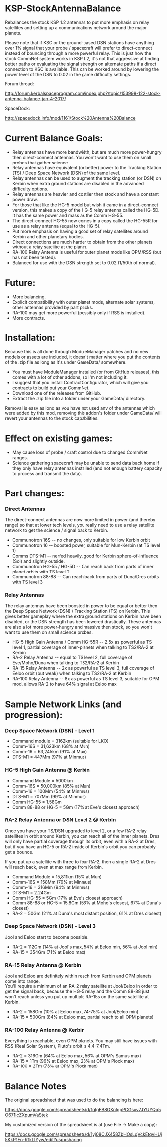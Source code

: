 # KSP-StockAntennaBalance

Rebalances the stock KSP 1.2 antennas to put more emphasis on relay satellites and setting up a communications network around the major planets.

Please note that if KSC or the ground-based DSN stations have anything over 1% signal that your probe / spacecraft will prefer to direct-connect instead of bouncing through a more powerful relay.
This is just how the stock CommNet system works in KSP 1.2, it's not that aggressive at finding better paths or evaluating the signal strength on alternate paths if a direct connection to KSC is available.
This can be worked around by lowering the power level of the DSN to 0.02 in the game difficulty settings.

Forum thread:

http://forum.kerbalspaceprogram.com/index.php?/topic/153998-122-stock-antenna-balance-jan-4-2017/

SpaceDock:

http://spacedock.info/mod/1161/Stock%20Antenna%20Balance

# Current Balance Goals:

- Relay antennas have more bandwidth, but are much more power-hungry then direct-connect antennas.  You won't want to use them on small probes that gather science.
- Relay antennas have equivalent (or better) power to the Tracking Station (TS) / Deep Space Network (DSN) of the same level.
- Relay antennas can be used to augment the tracking station (or DSN) on Kerbin when extra ground stations are disabled in the advanced difficulty options.
- Relay antennas are heavier and costlier then stock and have a constant power draw.
- For those that like the HG-5 model but wish it came in a direct-connect version, this makes a copy of the HG-5 relay antenna called the HG-5D.  It has the same power and mass as the Comm HG-55.
- The direct-connect HG-55 now comes in a copy called the HG-55R for use as a relay antenna (equal to the HG-5).
- Put more emphasis on having a good set of relay satellites around Kerbin and other planetary bodies.
- Direct connections are much harder to obtain from the other planets without a relay satellite at the planet.
- RA-100 Relay Antenna is useful for outer planet mods like OPM/RSS (but has not been tested).
- Balanced for use with the DSN strength set to 0.02 (1/50th of normal).

# Future:

- More balancing.
- Explicit compatibility with outer planet mods, alternate solar systems, other antennas provided by part packs.
- RA-100 may get more powerful (possibly only if RSS is installed).
- More contracts.

# Installation:

Because this is all done through ModuleManager patches and no new models or assets are included, it doesn't matter where you put the contents of the .zip file as long as it's under GameData/ somewhere.  

- You must have ModuleManager installed (or from GitHub releases), this comes with a lot of other addons, so I'm not including it.
- I suggest that you install ContractConfigurator, which will give you contracts to build out your CommNet.
- Download one of the releases from GitHub.
- Extract the .zip file into a folder under your GameData/ directory.

Removal is easy as long as you have not used any of the antennas which were added by this mod, removing this addon's folder under GameData/ will revert your antennas to the stock capabilities.

# Effect on existing games:

- May cause loss of probe / craft control due to changed CommNet ranges.
- Science gathering spacecraft may be unable to send data back home if they only have relay antennas installed (and not enough battery capacity to process and transmit the data).

# Part changes:

### Direct Antennas

The direct-connect antennas are now more limited in power (and thereby range) so that at lower tech levels,
you really need to use a relay satellite network to get the science / signal back to Kerbin.

- Communotron 16S -- no changes, only suitable for low Kerbin orbit
- Communotron 16 -- boosted power, suitable for Mun-Kerbin (at TS level 1)
- Comms DTS-M1 -- nerfed heavily, good for Kerbin sphere-of-influence (SoI) and slightly outside.
- Communotron HG-55 / HG-5D -- Can reach back from parts of inner planet orbits with TS level 2
- Communotron 88-88 -- Can reach back from parts of Duna/Dres orbits with TS level 3

### Relay Antennas

The relay antennas have been boosted in power to be equal or better then the Deep Space Network (DSN) / Tracking Station (TS) on Kerbin.
This gives better gameplay where the extra ground stations on Kerbin have been disabled, or the DSN strength has been lowered drastically.
These antennas are also a lot more power-hungry and massive then stock, so you won't want to use them on small science probes.

- HG-5 High Gain Antenna / Comm HG-55R -- 2.5x as powerful as TS level 1, partial coverage of inner-planets when talking to TS2/RA-2 at Kerbin
- RA-2 Relay Antenna -- equal to TS level 2, full coverage of Eve/Moho/Duna when talking to TS2/RA-2 at Kerbin
- RA-15 Relay Antenna -- 2x as powerful as TS level 3, full coverage of Eeloo orbit (but weak) when talking to TS2/RA-2 at Kerbin
- RA-100 Relay Antenna -- 8x as powerful as TS level 3, suitable for OPM mod, allows RA-2 to have 64% signal at Eeloo max

# Sample Network Links (and progression):

### Deep Space Network (DSN) - Level 1

- Command module = 3162km (suitable for LKO)
- Comm-16S = 31,623km (68% at Mun)
- Comm-16 = 63,245km (91% at Mun)
- DTS-M1 = 447Mm (97% at Minmus)

### HG-5 High Gain Antenna @ Kerbin

- Command Module = 5000km
- Comm-16S = 50,000km (85% at Mun)
- Comm-16 = 100Mm (54% at Minmus)
- DTS-M1 = 707Mm (99% at Minmus)
- Comm HG-55 = 1.58Gm
- Comm 88-88 or HG-5 = 5Gm (17% at Eve's closest approach)

### RA-2 Relay Antenna or DSN Level 2 @ Kerbin

Once you have your TS/DSN upgraded to level 2, or a few RA-2 relay satellites in orbit around Kerbin, you can reach all of the inner planets.
Dres will only have partial coverage through its orbit, even with a RA-2 at Dres, but if you have an HG-5 or RA-2 inside of Kerbin's orbit you can probably get a bounce.

If you put up a satellite with three to four RA-2, then a single RA-2 at Dres will reach back, even at max range from Kerbin.

- Command Module = 15,811km (15% at Mun)
- Comm-16S = 158Mm (79% at Minmus)
- Comm-16 = 316Mm (94% at Minmus)
- DTS-M1 = 2.24Gm
- Comm HG-55 = 5Gm (17% at Eve's closest approach)
- Comm 88-88 or HG-5 = 15.8Gm (56% at Moho's closest, 67% at Duna's closest)
- RA-2 = 50Gm (21% at Duna's most distant position, 61% at Dres closest)

### Deep Space Network (DSN) - Level 3

Jool and Eeloo start to become possible. 

- RA-2 = 112Gm (14% at Jool's max, 54% at Eeloo min, 56% at Jool min)
- RA-15 = 354Gm (71% at Eeloo max)

### RA-15 Relay Antenna @ Kerbin

Jool and Eeloo are definitely within reach from Kerbin and OPM planets come into range.  
You'll require a minimum of an RA-2 relay satellite at Jool/Eeloo in order to get the signal back, because the HG-5 relay and the Comm 88-88 just won't reach unless you put up multiple RA-15s on the same satellite at Kerbin.

- RA-2 = 158Gm (10% at Eeloo max, 74-75% at Jool/Eeloo min)
- RA-15 = 500Gm (84% at Eeloo max, partial reach to all OPM planets)

### RA-100 Relay Antenna @ Kerbin

Everything is reachable, even OPM planets.  You may still have issues with RSS (Real Solar System), Pluto's orbit is 4.4-7.4Tm.

- RA-2 = 316Gm (64% at Eeloo max, 56% at OPM's Samus max)
- RA-15 = 1Tm (96% at Eeloo max, 23% at OPM's Plock max)
- RA-100 = 2Tm (73% at OPM's Plock max)

# Balance Notes

The original spreadsheet that was used to do the balancing is here:

https://docs.google.com/spreadsheets/d/1qIgFB8OXnlgpPCGsxv7JYUYQq5O671IcZXpumVaStek

My customized version of the spreadsheet is at (use File -> Make a copy):

https://docs.google.com/spreadsheets/d/1yj08CJX458ZbHOsLgVckEtqvHUj5KkP1En-R1kLIYyw/edit?usp=sharing


